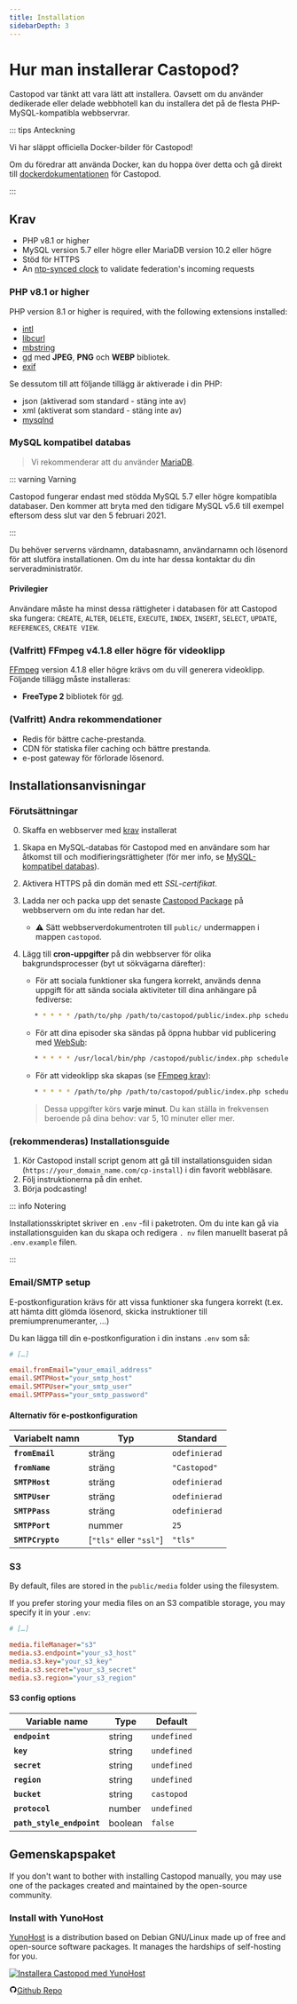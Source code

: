 ```yaml
---
title: Installation
sidebarDepth: 3
---
```


# Hur man installerar Castopod?

Castopod var tänkt att vara lätt att installera. Oavsett om du använder
dedikerade eller delade webbhotell kan du installera det på de flesta
PHP-MySQL-kompatibla webbservrar.

::: tips Anteckning

Vi har släppt officiella Docker-bilder för Castopod!

Om du föredrar att använda Docker, kan du hoppa över detta och gå direkt till
[dockerdokumentationen](./docker.md) för Castopod.

:::

## Krav

- PHP v8.1 or higher
- MySQL version 5.7 eller högre eller MariaDB version 10.2 eller högre
- Stöd för HTTPS
- An [ntp-synced clock](https://wiki.debian.org/NTP) to validate federation's
  incoming requests

### PHP v8.1 or higher

PHP version 8.1 or higher is required, with the following extensions installed:

- [intl](https://php.net/manual/en/intl.requirements.php)
- [libcurl](https://php.net/manual/en/curl.requirements.php)
- [mbstring](https://php.net/manual/en/mbstring.installation.php)
- [gd](https://www.php.net/manual/en/image.installation.php) med **JPEG**,
  **PNG** och **WEBP** bibliotek.
- [exif](https://www.php.net/manual/en/exif.installation.php)

Se dessutom till att följande tillägg är aktiverade i din PHP:

- json (aktiverad som standard - stäng inte av)
- xml (aktiverat som standard - stäng inte av)
- [mysqlnd](https://php.net/manual/en/mysqlnd.install.php)

### MySQL kompatibel databas

> Vi rekommenderar att du använder [MariaDB](https://mariadb.org).

::: varning Varning

Castopod fungerar endast med stödda MySQL 5.7 eller högre kompatibla databaser.
Den kommer att bryta med den tidigare MySQL v5.6 till exempel eftersom dess slut
var den 5 februari 2021.

:::

Du behöver serverns värdnamn, databasnamn, användarnamn och lösenord för att
slutföra installationen. Om du inte har dessa kontaktar du din
serveradministratör.

#### Privilegier

Användare måste ha minst dessa rättigheter i databasen för att Castopod ska
fungera: `CREATE`, `ALTER`, `DELETE`, `EXECUTE`, `INDEX`, `INSERT`, `SELECT`,
`UPDATE`, `REFERENCES`, `CREATE VIEW`.

### (Valfritt) FFmpeg v4.1.8 eller högre för videoklipp

[FFmpeg](https://www.ffmpeg.org/) version 4.1.8 eller högre krävs om du vill
generera videoklipp. Följande tillägg måste installeras:

- **FreeType 2** bibliotek för
  [gd](https://www.php.net/manual/en/image.installation.php).

### (Valfritt) Andra rekommendationer

- Redis för bättre cache-prestanda.
- CDN för statiska filer caching och bättre prestanda.
- e-post gateway för förlorade lösenord.

## Installationsanvisningar

### Förutsättningar

0. Skaffa en webbserver med [krav](#requirements) installerat
1. Skapa en MySQL-databas för Castopod med en användare som har åtkomst till och
   modifieringsrättigheter (för mer info, se
   [MySQL-kompatibel databas](#mysql-compatible-database)).
2. Aktivera HTTPS på din domän med ett _SSL-certifikat_.
3. Ladda ner och packa upp det senaste [Castopod Package](https://castopod.org/)
   på webbservern om du inte redan har det.
   - ⚠️ Sätt webbserverdokumentroten till `public/` undermappen i mappen
     `castopod`.
4. Lägg till **cron-uppgifter** på din webbserver för olika bakgrundsprocesser
   (byt ut sökvägarna därefter):

   - För att sociala funktioner ska fungera korrekt, används denna uppgift för
     att sända sociala aktiviteter till dina anhängare på fediverse:

   ```bash
      * * * * * /path/to/php /path/to/castopod/public/index.php scheduled-activities
   ```

   - För att dina episoder ska sändas på öppna hubbar vid publicering med
     [WebSub](https://en.wikipedia.org/wiki/WebSub):

   ```bash
      * * * * * /usr/local/bin/php /castopod/public/index.php scheduled-websub-publish
   ```

   - För att videoklipp ska skapas (se
     [FFmpeg krav](#ffmpeg-v418-or-higher-for-video-clips)):

   ```bash
      * * * * * /path/to/php /path/to/castopod/public/index.php scheduled-video-clips
   ```

   > Dessa uppgifter körs **varje minut**. Du kan ställa in frekvensen beroende
   > på dina behov: var 5, 10 minuter eller mer.

### (rekommenderas) Installationsguide

1. Kör Castopod install script genom att gå till installationsguiden sidan
   (`https://your_domain_name.com/cp-install`) i din favorit webbläsare.
2. Följ instruktionerna på din enhet.
3. Börja podcasting!

::: info Notering

Installationsskriptet skriver en `.env` -fil i paketroten. Om du inte kan gå via
installationsguiden kan du skapa och redigera `. nv` filen manuellt baserat på
`.env.example` filen.

:::

### Email/SMTP setup

E-postkonfiguration krävs för att vissa funktioner ska fungera korrekt (t.ex.
att hämta ditt glömda lösenord, skicka instruktioner till premiumprenumeranter,
…)

Du kan lägga till din e-postkonfiguration i din instans `.env` som så:

```ini
# […]

email.fromEmail="your_email_address"
email.SMTPHost="your_smtp_host"
email.SMTPUser="your_smtp_user"
email.SMTPPass="your_smtp_password"
```

#### Alternativ för e-postkonfiguration

| Variabelt namn   | Typ                     | Standard      |
| ---------------- | ----------------------- | ------------- |
| **`fromEmail`**  | sträng                  | `odefinierad` |
| **`fromName`**   | sträng                  | `"Castopod"`  |
| **`SMTPHost`**   | sträng                  | `odefinierad` |
| **`SMTPUser`**   | sträng                  | `odefinierad` |
| **`SMTPPass`**   | sträng                  | `odefinierad` |
| **`SMTPPort`**   | nummer                  | `25`          |
| **`SMTPCrypto`** | [`"tls"` eller `"ssl"`] | `"tls"`       |

### S3

By default, files are stored in the `public/media` folder using the filesystem.

If you prefer storing your media files on an S3 compatible storage, you may
specify it in your `.env`:

```ini
# […]

media.fileManager="s3"
media.s3.endpoint="your_s3_host"
media.s3.key="your_s3_key"
media.s3.secret="your_s3_secret"
media.s3.region="your_s3_region"
```

#### S3 config options

| Variable name             | Type    | Default     |
| ------------------------- | ------- | ----------- |
| **`endpoint`**            | string  | `undefined` |
| **`key`**                 | string  | `undefined` |
| **`secret`**              | string  | `undefined` |
| **`region`**              | string  | `undefined` |
| **`bucket`**              | string  | `castopod`  |
| **`protocol`**            | number  | `undefined` |
| **`path_style_endpoint`** | boolean | `false`     |

## Gemenskapspaket

If you don't want to bother with installing Castopod manually, you may use one
of the packages created and maintained by the open-source community.

### Install with YunoHost

[YunoHost](https://yunohost.org/) is a distribution based on Debian GNU/Linux
made up of free and open-source software packages. It manages the hardships of
self-hosting for you.

<div class="flex flex-wrap items-center gap-4">

<a href="https://install-app.yunohost.org/?app=castopod" target="_blank" rel="noopener noreferrer">
   <img src="https://install-app.yunohost.org/install-with-yunohost.svg" alt="Installera Castopod med YunoHost" class="align-middle" />
</a>

<a href="https://github.com/YunoHost-Apps/castopod_ynh" target="_blank" rel="noopener noreferrer" class="inline-flex items-center px-4 py-[.3rem] mx-auto font-semibold text-center text-black rounded-md gap-x-1 border-2 border-solid border-[#333] hover:no-underline hover:bg-gray-100"><svg
   xmlns="http://www.w3.org/2000/svg" viewBox="0 0 24 24" width="1em" height="1em"
   class="text-xl"><path fill="none" d="M0 0h24v24H0z"/><path d="M12 2A10 10 0 0 0 2 12a10 10 0 0 0 6.84 9.49c.5.09.69-.21.69-.48l-.02-1.86c-2.51.46-3.16-.61-3.36-1.18-.11-.28-.6-1.17-1.02-1.4-.35-.2-.85-.66-.02-.67.79-.01 1.35.72 1.54 1.02.9 1.52 2.34 1.1 2.91.83a2.1 2.1 0 0 1 .64-1.34c-2.22-.25-4.55-1.11-4.55-4.94A3.9 3.9 0 0 1 6.68 8.8a3.6 3.6 0 0 1 .1-2.65s.83-.27 2.75 1.02a9.28 9.28 0 0 1 2.5-.34c.85 0 1.7.12 2.5.34 1.9-1.3 2.75-1.02 2.75-1.02.54 1.37.2 2.4.1 2.65.63.7 1.02 1.58 1.02 2.68 0 3.84-2.34 4.7-4.56 4.94.36.31.67.91.67 1.85l-.01 2.75c0 .26.19.58.69.48A10.02 10.02 0 0 0 22 12 10 10 0 0 0 12 2z"/></svg>Github
Repo</a>

</div>
